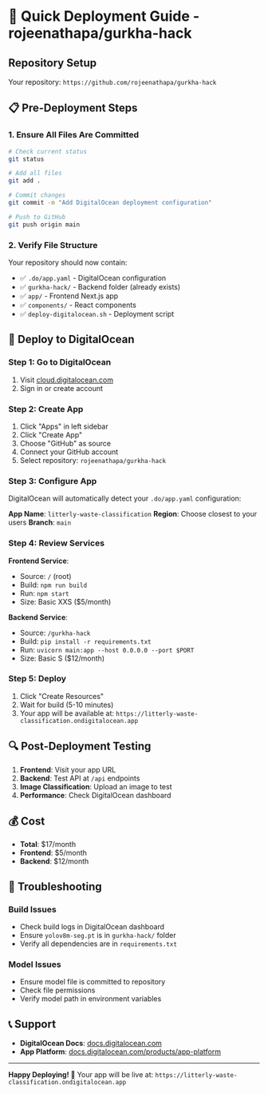 # 🚀 Quick Deployment Guide - rojeenathapa/gurkha-hack

## **Repository Setup**
Your repository: `https://github.com/rojeenathapa/gurkha-hack`

## **📋 Pre-Deployment Steps**

### **1. Ensure All Files Are Committed**
```bash
# Check current status
git status

# Add all files
git add .

# Commit changes
git commit -m "Add DigitalOcean deployment configuration"

# Push to GitHub
git push origin main
```

### **2. Verify File Structure**
Your repository should now contain:
- ✅ `.do/app.yaml` - DigitalOcean configuration
- ✅ `gurkha-hack/` - Backend folder (already exists)
- ✅ `app/` - Frontend Next.js app
- ✅ `components/` - React components
- ✅ `deploy-digitalocean.sh` - Deployment script

## **🌊 Deploy to DigitalOcean**

### **Step 1: Go to DigitalOcean**
1. Visit [cloud.digitalocean.com](https://cloud.digitalocean.com)
2. Sign in or create account

### **Step 2: Create App**
1. Click "Apps" in left sidebar
2. Click "Create App"
3. Choose "GitHub" as source
4. Connect your GitHub account
5. Select repository: `rojeenathapa/gurkha-hack`

### **Step 3: Configure App**
DigitalOcean will automatically detect your `.do/app.yaml` configuration:

**App Name**: `litterly-waste-classification`
**Region**: Choose closest to your users
**Branch**: `main`

### **Step 4: Review Services**
**Frontend Service**:
- Source: `/` (root)
- Build: `npm run build`
- Run: `npm start`
- Size: Basic XXS ($5/month)

**Backend Service**:
- Source: `/gurkha-hack`
- Build: `pip install -r requirements.txt`
- Run: `uvicorn main:app --host 0.0.0.0 --port $PORT`
- Size: Basic S ($12/month)

### **Step 5: Deploy**
1. Click "Create Resources"
2. Wait for build (5-10 minutes)
3. Your app will be available at: `https://litterly-waste-classification.ondigitalocean.app`

## **🔍 Post-Deployment Testing**

1. **Frontend**: Visit your app URL
2. **Backend**: Test API at `/api` endpoints
3. **Image Classification**: Upload an image to test
4. **Performance**: Check DigitalOcean dashboard

## **💰 Cost**
- **Total**: $17/month
- **Frontend**: $5/month
- **Backend**: $12/month

## **🚨 Troubleshooting**

### **Build Issues**
- Check build logs in DigitalOcean dashboard
- Ensure `yolov8m-seg.pt` is in `gurkha-hack/` folder
- Verify all dependencies are in `requirements.txt`

### **Model Issues**
- Ensure model file is committed to repository
- Check file permissions
- Verify model path in environment variables

## **📞 Support**
- **DigitalOcean Docs**: [docs.digitalocean.com](https://docs.digitalocean.com)
- **App Platform**: [docs.digitalocean.com/products/app-platform](https://docs.digitalocean.com/products/app-platform)

---

**Happy Deploying! 🚀**
Your app will be live at: `https://litterly-waste-classification.ondigitalocean.app`
